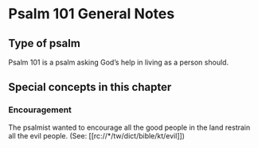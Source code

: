 # Psalm 101 General Notes
## Type of psalm

Psalm 101 is a psalm asking God’s help in living as a person should.

## Special concepts in this chapter

### Encouragement
The psalmist wanted to encourage all the good people in the land restrain all the evil people. (See: [[rc://*/tw/dict/bible/kt/evil]])